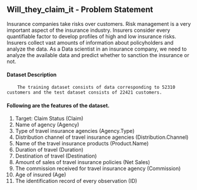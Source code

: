 ## Will_they_claim_it - Problem Statement

Insurance companies take risks over customers. Risk management is a very important aspect of the insurance industry. Insurers consider every quantifiable factor to develop profiles of high and low insurance risks. Insurers collect vast amounts of information about policyholders and analyze the data. As a Data scientist in an insurance company, we need to analyze the available data and predict whether to sanction the insurance or not.

#### Dataset Description
        The training dataset consists of data corresponding to 52310 customers and the test dataset consists of 22421 customers.
        
        

#### Following are the features of the dataset.

1. Target: Claim Status (Claim)
2. Name of agency (Agency)
3. Type of travel insurance agencies (Agency.Type)
4. Distribution channel of travel insurance agencies (Distribution.Channel)
5. Name of the travel insurance products (Product.Name)
6. Duration of travel (Duration)
7. Destination of travel (Destination)
8. Amount of sales of travel insurance policies (Net Sales)
9. The commission received for travel insurance agency (Commission)
10. Age of insured (Age)
11. The identification record of every observation (ID)

